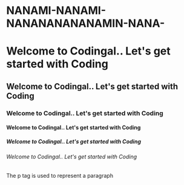 # NANAMI-NANAMI-NANANANANANAMIN-NANA-
<!DOCTYPE html> <html> <head> <title>Headings</title> </head> <body> <!-- Let's try using various headings and paragraph--> <h1>Welcome to Codingal.. Let's get started with Coding</h1> <h2>Welcome to Codingal.. Let's get started with Coding</h2> <h3>Welcome to Codingal.. Let's get started with Coding</h3> <h4>Welcome to Codingal.. Let's get started with Coding</h4> <h5>Welcome to Codingal.. Let's get started with Coding</h5> <h6>Welcome to Codingal.. Let's get started with Coding</h6> <p>The p tag is used to represent a paragraph</p> </body> </html>
